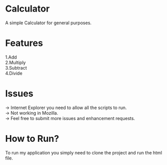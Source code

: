# Calculator
A simple Calculator for general purposes.
# Features
1.Add<br>
2.Multiply<br>
3.Subtract<br>
4.Divide<br>
# Issues
-> Internet Explorer you need to allow all the scripts to run.<br>
-> Not working in Mozilla.<br>
-> Feel free to submit more issues and enhancement requests.<br>
# How to Run?
To run my application you simply need to clone the project and run the html file.
